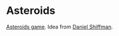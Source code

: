 # Asteroids
[Asteroids game](https://en.m.wikipedia.org/wiki/Asteroids_%28video_game%29). Idea from [Daniel Shiffman](https://youtu.be/hacZU523FyM).
